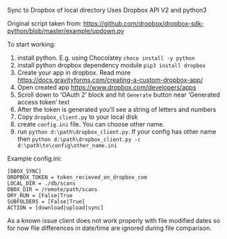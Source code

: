 Sync to Dropbox of local directory
Uses Dropbox API V2 and python3

Original script taken from:
https://github.com/dropbox/dropbox-sdk-python/blob/master/example/updown.py


To start working:
1. install python. E.g. using Chocolatey `choco install -y python`
1. install python dropbox dependency module `pip3 install dropbox`
1. Create your app in dropbox. Read more https://docs.gravityforms.com/creating-a-custom-dropbox-app/
1. Open created app https://www.dropbox.com/developers/apps
1. Scroll down to ‘OAuth 2’ block and hit `Generate` button near ‘Generated access token’ text
1. After the token is generated you’ll see a string of letters and numbers
1. Copy `dropbox_client.py` to your local disk
1. create `config.ini` file. You can choose other name.
1. run `python d:\path\dropbox_client.py`. If your config has other name then `python d:\path\dropbox_client.py -c d:\path\to\config\other_name.ini`

Example config.ini:
```
[DBOX_SYNC]
DROPBOX_TOKEN = token_recieved_on_dropbox_com
LOCAL_DIR = ./db/scans
DBOX_DIR = /remote/path/scans
DRY_RUN = [False|True
SUBFOLDERS = [False|True]
ACTION = [download|upload|sync]
```

As a known issue client does not work properly with file modified dates so for now file differences in date/time are ignored during file comparison.
